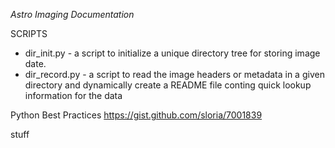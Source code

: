*Astro Imaging Documentation*

SCRIPTS
* dir_init.py - a script to initialize a unique directory tree for storing image date.
* dir_record.py - a script to read the image headers or metadata in a given directory and dynamically create a README file conting quick lookup information for the data

Python Best Practices
https://gist.github.com/sloria/7001839

stuff
